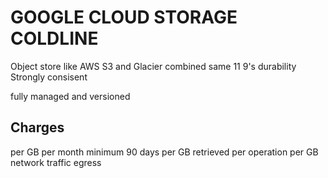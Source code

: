 # GOOGLE CLOUD STORAGE COLDLINE
Object store like AWS S3 and Glacier combined
same 11 9's durability
Strongly consisent

fully managed and versioned

## Charges
per GB per month minimum 90 days
per GB retrieved
per operation
per GB network traffic egress
